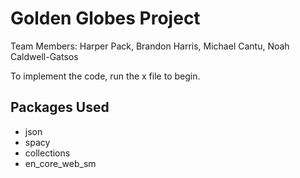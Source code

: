 # Golden Globes Project
Team Members: Harper Pack, Brandon Harris, Michael Cantu, Noah Caldwell-Gatsos

To implement the code, run the x file to begin.

## Packages Used
* json
* spacy
* collections
* en_core_web_sm

## 

